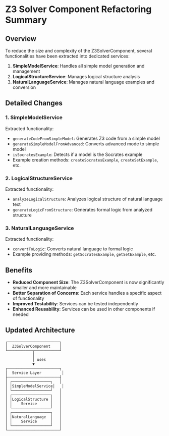 # Z3 Solver Component Refactoring Summary

## Overview

To reduce the size and complexity of the Z3SolverComponent, several functionalities have been extracted into dedicated services:

1. **SimpleModelService**: Handles all simple model generation and management
2. **LogicalStructureService**: Manages logical structure analysis
3. **NaturalLanguageService**: Manages natural language examples and conversion

## Detailed Changes

### 1. SimpleModelService

Extracted functionality:
- `generateCodeFromSimpleModel`: Generates Z3 code from a simple model
- `generateSimpleModelFromAdvanced`: Converts advanced mode to simple model
- `isSocratesExample`: Detects if a model is the Socrates example
- Example creation methods: `createSocratesExample`, `createSetExample`, etc.

### 2. LogicalStructureService

Extracted functionality:
- `analyzeLogicalStructure`: Analyzes logical structure of natural language text
- `generateLogicFromStructure`: Generates formal logic from analyzed structure

### 3. NaturalLanguageService

Extracted functionality:
- `convertToLogic`: Converts natural language to formal logic
- Example providing methods: `getSocratesExample`, `getSetExample`, etc.

## Benefits

- **Reduced Component Size**: The Z3SolverComponent is now significantly smaller and more maintainable
- **Better Separation of Concerns**: Each service handles a specific aspect of functionality
- **Improved Testability**: Services can be tested independently
- **Enhanced Reusability**: Services can be used in other components if needed

## Updated Architecture

```
┌───────────────────────┐
│  Z3SolverComponent    │
└───────────┬───────────┘
            │
            │ uses
            ▼
┌───────────────────────┐
│  Service Layer         │
├───────────────────────┤
│ ┌─────────────────┐   │
│ │SimpleModelService│   │
│ └─────────────────┘   │
│ ┌─────────────────┐   │
│ │LogicalStructure │   │
│ │    Service      │   │
│ └─────────────────┘   │
│ ┌─────────────────┐   │
│ │NaturalLanguage  │   │
│ │    Service      │   │
│ └─────────────────┘   │
└───────────────────────┘
``` 